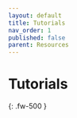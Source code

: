 ```yaml
---
layout: default
title: Tutorials
nav_order: 1
published: false
parent: Resources
---
```

    
# Tutorials

{: .fw-500 }